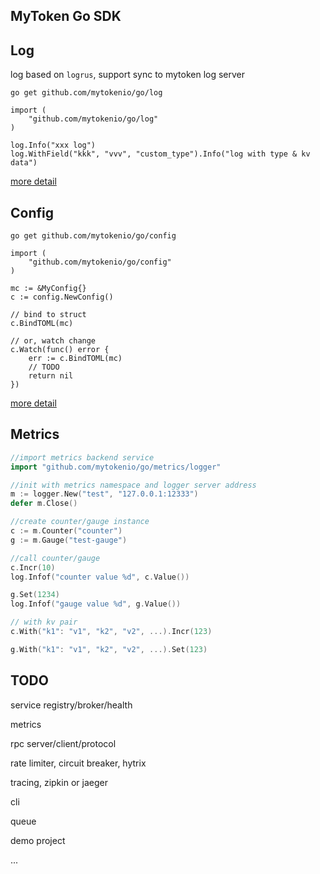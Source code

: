 ## MyToken Go SDK

## Log

log based on `logrus`, support sync to mytoken log server

```
go get github.com/mytokenio/go/log
```

```
import (
    "github.com/mytokenio/go/log"
)

log.Info("xxx log")
log.WithField("kkk", "vvv", "custom_type").Info("log with type & kv data")
```

[more detail](https://github.com/mytokenio/go/tree/master/log)

## Config


```
go get github.com/mytokenio/go/config
```

```
import (
    "github.com/mytokenio/go/config"
)

mc := &MyConfig{}
c := config.NewConfig()

// bind to struct
c.BindTOML(mc)

// or, watch change
c.Watch(func() error {
    err := c.BindTOML(mc)
    // TODO
    return nil
})
```

[more detail](https://github.com/mytokenio/go/tree/master/config)

## Metrics

```go
//import metrics backend service
import "github.com/mytokenio/go/metrics/logger"

//init with metrics namespace and logger server address
m := logger.New("test", "127.0.0.1:12333")
defer m.Close()

//create counter/gauge instance
c := m.Counter("counter")
g := m.Gauge("test-gauge")

//call counter/gauge
c.Incr(10)
log.Infof("counter value %d", c.Value())

g.Set(1234)
log.Infof("gauge value %d", g.Value())

// with kv pair
c.With("k1": "v1", "k2", "v2", ...).Incr(123)

g.With("k1": "v1", "k2", "v2", ...).Set(123)
```


## TODO

service registry/broker/health

metrics

rpc server/client/protocol

rate limiter, circuit breaker, hytrix

tracing, zipkin or jaeger

cli

queue

demo project

...



